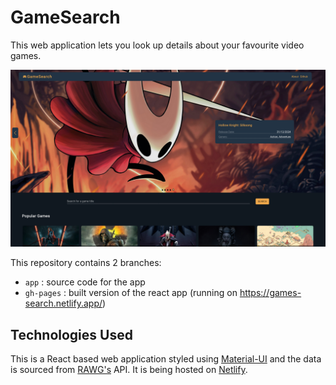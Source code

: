 # GameSearch
This web application lets you look up details about your favourite video games.

![GameSearch Home](https://raw.githubusercontent.com/GalieoTrover/game-search/app/screens/GameSearch.png "GameSearch Home")

This repository contains 2 branches:
- `app` : source code for the app
- `gh-pages` : built version of the react app (running on https://games-search.netlify.app/)

## Technologies Used
This is a React based web application styled using [Material-UI](https://mui.com) and the data is sourced from [RAWG's](https://rawg.io) API. It is being hosted on [Netlify](https://netlify.com).
